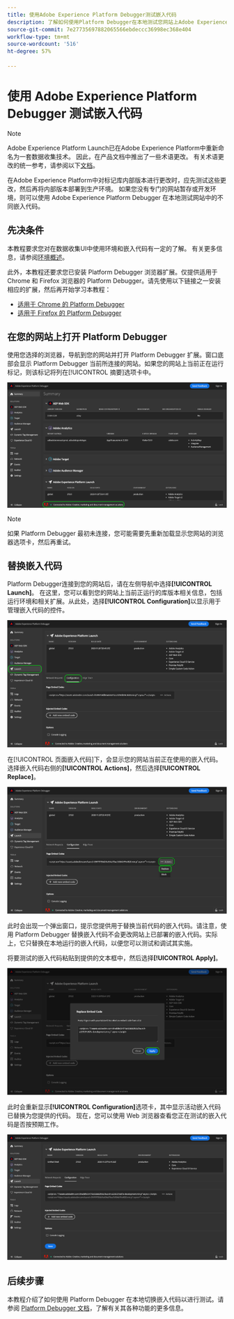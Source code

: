 ```yaml
---
title: 使用Adobe Experience Platform Debugger测试嵌入代码
description: 了解如何使用Platform Debugger在本地测试您网站上Adobe Experience Platform的不同嵌入代码。
source-git-commit: 7e27735697882065566ebdeccc36998ec368e404
workflow-type: tm+mt
source-wordcount: '516'
ht-degree: 57%

---
```


# 使用 Adobe Experience Platform Debugger 测试嵌入代码

>[!NOTE]
>
>Adobe Experience Platform Launch已在Adobe Experience Platform中重新命名为一套数据收集技术。 因此，在产品文档中推出了一些术语更改。 有关术语更改的统一参考，请参阅以下[文档](../../term-updates.md)。

在Adobe Experience Platform中对标记库内部版本进行更改时，应先测试这些更改，然后再将内部版本部署到生产环境。 如果您没有专门的网站暂存或开发环境，则可以使用 Adobe Experience Platform Debugger 在本地测试网站中的不同嵌入代码。

## 先决条件

本教程要求您对在数据收集UI中使用环境和嵌入代码有一定的了解。 有关更多信息，请参阅[环境概述](./environments.md)。

此外，本教程还要求您已安装 Platform Debugger 浏览器扩展。仅提供适用于 Chrome 和 Firefox 浏览器的 Platform Debugger。请先使用以下链接之一安装相应的扩展，然后再开始学习本教程：

* [适用于 Chrome 的 Platform Debugger](https://chrome.google.com/webstore/detail/adobe-experience-platform/bfnnokhpnncpkdmbokanobigaccjkpob)
* [适用于 Firefox 的 Platform Debugger](https://addons.mozilla.org/zh-CN/firefox/addon/adobe-experience-platform-dbg/)

## 在您的网站上打开 Platform Debugger

使用您选择的浏览器，导航到您的网站并打开 Platform Debugger 扩展。窗口底部会显示 Platform Debugger 当前所连接的网站。如果您的网站上当前正在运行标记，则该标记将列在[!UICONTROL 摘要]选项卡中。

![](./images/embed-code-testing/summary.png)

>[!NOTE]
>
>如果 Platform Debugger 最初未连接，您可能需要先重新加载显示您网站的浏览器选项卡，然后再重试。

## 替换嵌入代码

Platform Debugger连接到您的网站后，请在左侧导航中选择&#x200B;**[!UICONTROL Launch]**。 在这里，您可以看到您的网站上当前正运行的库版本相关信息，包括运行环境和相关扩展。从此处，选择&#x200B;**[!UICONTROL Configuration]**&#x200B;以显示用于管理嵌入代码的控件。

![](./images/embed-code-testing/launch-tab.png)

在[!UICONTROL 页面嵌入代码]下，会显示您的网站当前正在使用的嵌入代码。 选择嵌入代码右侧的&#x200B;**[!UICONTROL Actions]**，然后选择&#x200B;**[!UICONTROL Replace]**。

![](./images/embed-code-testing/replace.png)

此时会出现一个弹出窗口，提示您提供用于替换当前代码的嵌入代码。请注意，使用 Platform Debugger 替换嵌入代码不会更改网站上已部署的嵌入代码。实际上，它只替换在本地运行的嵌入代码，以便您可以测试和调试其实施。

将要测试的嵌入代码粘贴到提供的文本框中，然后选择&#x200B;**[!UICONTROL Apply]**。

![](./images/embed-code-testing/paste-code.png)

此时会重新显示&#x200B;**[!UICONTROL Configuration]**&#x200B;选项卡，其中显示活动嵌入代码已替换为您提供的代码。 现在，您可以使用 Web 浏览器查看您正在测试的嵌入代码是否按预期工作。

![](./images/embed-code-testing/code-replaced.png)

## 后续步骤

本教程介绍了如何使用 Platform Debugger 在本地切换嵌入代码以进行测试。请参阅 [Platform Debugger 文档](https://experienceleague.adobe.com/docs/debugger/using-v2/experience-cloud-debugger.html)，了解有关其各种功能的更多信息。
